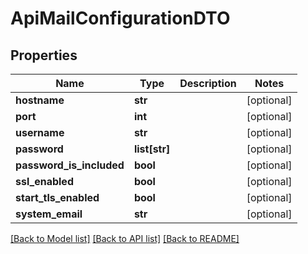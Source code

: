 # ApiMailConfigurationDTO

## Properties

| Name                     | Type          | Description | Notes      |
| ------------------------ | ------------- | ----------- | ---------- |
| **hostname**             | **str**       |             | [optional] |
| **port**                 | **int**       |             | [optional] |
| **username**             | **str**       |             | [optional] |
| **password**             | **list[str]** |             | [optional] |
| **password_is_included** | **bool**      |             | [optional] |
| **ssl_enabled**          | **bool**      |             | [optional] |
| **start_tls_enabled**    | **bool**      |             | [optional] |
| **system_email**         | **str**       |             | [optional] |

[[Back to Model list]](../README.md#documentation-for-models) [[Back to API list]](../README.md#documentation-for-api-endpoints) [[Back to README]](../README.md)
